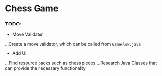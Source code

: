 # Chess Game
### TODO:
* Move Validator

...Create a move validator, which can be called from ```GameFlow.java``` 

* Add UI

...Find resource packs such as chess pieces
...Research Java Classes that can provide the necessary functionality
